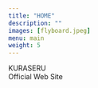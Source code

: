 ```yaml
---
title: "HOME"
description: ""
images: [flyboard.jpeg]
menu: main
weight: 5
---
```


KURASERU  
Official Web Site
